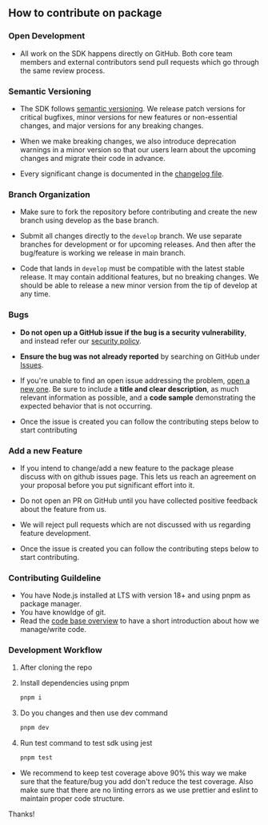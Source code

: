 ## How to contribute on package

### Open Development

- All work on the SDK happens directly on GitHub. Both core team members and external contributors send pull requests which go through the same review process.

### Semantic Versioning

- The SDK follows [semantic versioning](https://semver.org/). We release patch versions for critical bugfixes, minor versions for new features or non-essential changes, and major versions for any breaking changes.

- When we make breaking changes, we also introduce deprecation warnings in a minor version so that our users learn about the upcoming changes and migrate their code in advance.

- Every significant change is documented in the [changelog file](https://github.com/Siddharth9890/graphql-sdk-generator/blob/main/docs/CHANGELOG.md).

### Branch Organization

- Make sure to fork the repository before contributing and create the new branch using develop as the base branch.

- Submit all changes directly to the `develop` branch. We use separate branches for development or for upcoming releases. And then after the bug/feature is working we release in main branch.

- Code that lands in `develop` must be compatible with the latest stable release. It may contain additional features, but no breaking changes. We should be able to release a new minor version from the tip of develop at any time.

### Bugs

- **Do not open up a GitHub issue if the bug is a security vulnerability**, and instead refer our [security policy](https://github.com/Siddharth9890/graphql-sdk-generator/blob/main/docs/SECURITY.md).

- **Ensure the bug was not already reported** by searching on GitHub under [Issues](https://github.com/Siddharth9890/graphql-sdk-generator/issues).

- If you're unable to find an open issue addressing the problem, [open a new one](https://github.com/Siddharth9890/graphql-sdk-generator/issues/new). Be sure to include a **title and clear description**, as much relevant information as possible, and a **code sample** demonstrating the expected behavior that is not occurring.

- Once the issue is created you can follow the contributing steps below to start contributing

### **Add a new Feature**

- If you intend to change/add a new feature to the package please discuss with on github issues page. This lets us reach an agreement on your proposal before you put significant effort into it.

- Do not open an PR on GitHub until you have collected positive feedback about the feature from us.

- We will reject pull requests which are not discussed with us regarding feature development.

- Once the issue is created you can follow the contributing steps below to start contributing.

### Contributing Guildeline

- You have Node.js installed at LTS with version 18+ and using pnpm as package manager.
- You have knowldge of git.
- Read the [code base overview](https://github.com/Siddharth9890/graphql-sdk-generator/blob/main/docs/CODE_BASE_OVERVIEW.md) to have a short introduction about how we manage/write code.

### Development Workflow

1. After cloning the repo

2. Install dependencies using pnpm

   ```sh
   pnpm i
   ```

3. Do you changes and then use dev command

   ```sh
   pnpm dev
   ```

4. Run test command to test sdk using jest

   ```sh
   pnpm test
   ```

- We recommend to keep test coverage above 90% this way we make sure that the feature/bug you add don't reduce the test coverage. Also make sure that there are no linting errors as we use prettier and eslint to maintain proper code structure.

Thanks!
